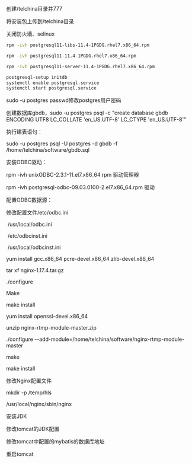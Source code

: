 创建/telchina目录并777

将安装包上传到/telchina目录



关闭防火墙、selinux

```sh
rpm -ivh postgresql11-libs-11.4-1PGDG.rhel7.x86_64.rpm 

rpm -ivh postgresql11-11.4-1PGDG.rhel7.x86_64.rpm

rpm -ivh postgresql11-server-11.4-1PGDG.rhel7.x86_64.rpm
```





```sh
postgresql-setup initdb
systemctl enable postgresql.service
systemctl start postgresql.service
```



 sudo -u postgres passwd修改postgres用户密码





创建数据库gbdb，sudo -u postgres psql -c "create database gbdb ENCODING UTF8 LC_COLLATE 'en_US.UTF-8' LC_CTYPE 'en_US.UTF-8'"

执行建表语句：

sudo -u postgres psql -U postgres -d gbdb -f /home/telchina/software/gbdb.sql



安装ODBC驱动：

rpm -ivh unixODBC-2.3.1-11.el7.x86_64.rpm  驱动管理器

rpm -ivh postgresql-odbc-09.03.0100-2.el7.x86_64.rpm  驱动



配置ODBC数据源：

修改配置文件/etc/odbc.ini

​            /usr/local/odbc.ini

​            /etc/odbcinst.ini

​             /usr/local/odbcinst.ini



yum install gcc.x86_64  pcre-devel.x86_64  zlib-devel.x86_64

tar xf nginx-1.17.4.tar.gz

./configure

Make 

make install



yum install openssl-devel.x86_64

unzip nginx-rtmp-module-master.zip

./configure --add-module=/home/telchina/software/nginx-rtmp-module-master

make

make install



修改Nginx配置文件



mkdir -p /temp/hls

/usr/local/nginx/sbin/nginx



安装JDK

修改tomcat的JDK配置

修改tomcat中配置的mybatis的数据库地址

重启tomcat



